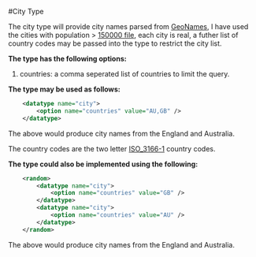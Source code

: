 #City Type

The city type will provide city names parsed from [GeoNames](http://download.geonames.org), I have used the cities with population > [150000 file](http://download.geonames.org/export/dump/cities15000.zip), each city is real, a futher list of country codes may be passed into the type to restrict the city list.

**The type has the following options:**

1. countries: a comma seperated list of countries to limit the query.

**The type may be used as follows:**

```xml
    <datatype name="city">
        <option name="countries" value="AU,GB" />
    </datatype>
```
The above would produce city names from the England and Australia.

The country codes are the two letter [ISO_3166-1](http://en.wikipedia.org/wiki/ISO_3166-1) country codes.

**The type could also be implemented using the following:**

```xml
    <random>
        <datatype name="city">
            <option name="countries" value="GB" />
        </datatype>
        <datatype name="city">
            <option name="countries" value="AU" />
        </datatype>
    </random>
```
The above would produce city names from the England and Australia.